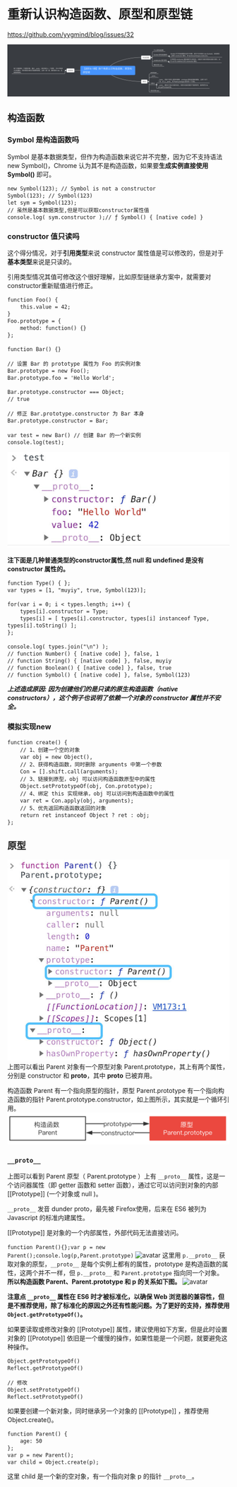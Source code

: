 # 重新认识构造函数、原型和原型链

<https://github.com/yygmind/blog/issues/32>

![avatar](./img/5-1.jpeg)

## 构造函数

### Symbol 是构造函数吗

Symbol 是基本数据类型，但作为构造函数来说它并不完整，因为它不支持语法 new Symbol()，Chrome 认为其不是构造函数，如果要**生成实例直接使用 Symbol()** 即可。

~~~创建symbol
new Symbol(123); // Symbol is not a constructor
Symbol(123); // Symbol(123)
let sym = Symbol(123);
// 虽然是基本数据类型,但是可以获取constructor属性值
console.log( sym.constructor );// ƒ Symbol() { [native code] }
~~~

### constructor 值只读吗

这个得分情况，对于**引用类型**来说 constructor 属性值是可以修改的，但是对于**基本类型**来说是只读的。

引用类型情况其值可修改这个很好理解，比如原型链继承方案中，就需要对 constructor重新赋值进行修正。

~~~修改constructor
function Foo() {
    this.value = 42;
}
Foo.prototype = {
    method: function() {}
};

function Bar() {}

// 设置 Bar 的 prototype 属性为 Foo 的实例对象
Bar.prototype = new Foo();
Bar.prototype.foo = 'Hello World';

Bar.prototype.constructor === Object;
// true

// 修正 Bar.prototype.constructor 为 Bar 本身
Bar.prototype.constructor = Bar;

var test = new Bar() // 创建 Bar 的一个新实例
console.log(test);
~~~

![avatar](./img/5-1-1.jpeg)

**注下面是几种普通类型的constructor属性,然 null 和 undefined 是没有 constructor 属性的。**

```// 其他几种类型的constructor
function Type() { };
var types = [1, "muyiy", true, Symbol(123)];

for(var i = 0; i < types.length; i++) {
    types[i].constructor = Type;
    types[i] = [ types[i].constructor, types[i] instanceof Type, types[i].toString() ];
};

console.log( types.join("\n") );
// function Number() { [native code] }, false, 1
// function String() { [native code] }, false, muyiy
// function Boolean() { [native code] }, false, true
// function Symbol() { [native code] }, false, Symbol(123)

```

***上述造成原因: 因为创建他们的是只读的原生构造函数（native constructors），这个例子也说明了依赖一个对象的 constructor 属性并不安全。***

### 模拟实现new

```new的实现
function create() {
    // 1、创建一个空的对象
    var obj = new Object(),
    // 2、获得构造函数，同时删除 arguments 中第一个参数
    Con = [].shift.call(arguments);
    // 3、链接到原型，obj 可以访问构造函数原型中的属性
    Object.setPrototypeOf(obj, Con.prototype);
    // 4、绑定 this 实现继承，obj 可以访问到构造函数中的属性
    var ret = Con.apply(obj, arguments);
    // 5、优先返回构造函数返回的对象
    return ret instanceof Object ? ret : obj;
};
```

## 原型

![avatar](./img/5-1-2.jpeg)
上图可以看出 Parent 对象有一个原型对象 Parent.prototype，其上有两个属性，分别是 constructor 和 __proto__，其中 __proto__ 已被弃用。

构造函数 Parent 有一个指向原型的指针，原型 Parent.prototype 有一个指向构造函数的指针 Parent.prototype.constructor，如上图所示，其实就是一个循环引用。
![avatar](./img/5-1-3.jpeg)

### `__proto__`

上图可以看到 Parent 原型（ Parent.prototype ）上有 `__proto__` 属性，这是一个访问器属性（即 getter 函数和 setter 函数），通过它可以访问到对象的内部 [[Prototype]] (一个对象或 null )。

`__proto__` 发音 dunder proto，最先被 Firefox使用，后来在 ES6 被列为 Javascript 的标准内建属性。

[[Prototype]] 是对象的一个内部属性，外部代码无法直接访问。

```function Parent(){};var p = new Parent();console.log(p,Parent.prototype)```
![avatar](./img/5-1-4.jpeg)
这里用 `p.__proto__` 获取对象的原型，`__proto__` 是每个实例上都有的属性，prototype 是构造函数的属性，这两个并不一样，但 `p.__proto__` 和 `Parent.prototype` 指向同一个对象。
**所以构造函数 Parent、Parent.prototype 和 p 的关系如下图。**
![avatar](./img/5-1-5.jpeg)

**注意点
`__proto__` 属性在 ES6 时才被标准化，以确保 Web 浏览器的兼容性，但是不推荐使用，除了标准化的原因之外还有性能问题。为了更好的支持，推荐使用 `Object.getPrototypeOf()`。**

如果要读取或修改对象的 [[Prototype]] 属性，建议使用如下方案，但是此时设置对象的 [[Prototype]] 依旧是一个缓慢的操作，如果性能是一个问题，就要避免这种操作。

```修改
Object.getPrototypeOf()
Reflect.getPrototypeOf()

// 修改
Object.setPrototypeOf()
Reflect.setPrototypeOf()
```

如果要创建一个新对象，同时继承另一个对象的 [[Prototype]] ，推荐使用 Object.create()。

```创建对象
function Parent() {
    age: 50
};
var p = new Parent();
var child = Object.create(p);
```

这里 child 是一个新的空对象，有一个指向对象 p 的指针 `__proto__`。
